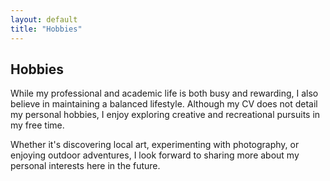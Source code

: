 ```yaml
---
layout: default
title: "Hobbies"
---
```


## Hobbies

While my professional and academic life is both busy and rewarding, I also believe in maintaining a balanced lifestyle. Although my CV does not detail my personal hobbies, I enjoy exploring creative and recreational pursuits in my free time. 

Whether it's discovering local art, experimenting with photography, or enjoying outdoor adventures, I look forward to sharing more about my personal interests here in the future.
